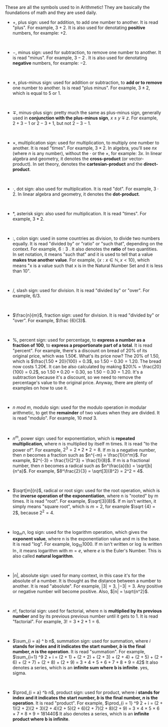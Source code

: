 These are all the symbols used to in Arithmetic!
They are basically the foundations of math and they are used daily.

- $+$, plus sign: used for addition, to add one number to another. It is read "plus". For example, $3+2$. It is also used for denotating **positive** numbers, for example: $+2$.
<br>
  
- $−$, minus sign: used for subtraction, to remove one number to another. It is read "minus". For example, $3−2$ . It is also used for denotating **negative** numbers, for example: $-2$.
<br>

- $\pm$, plus-minus sign: used for addition or subtraction, to **add or to remove** one number to another. Is is read "plus minus". For example, $3 \pm 2$, which is equal to $5$ or $1$.
<br>

- $\mp$, minus-plus sign: pretty much the same as plus-minus sign, generally used in **conjunction with the plus-minus sign**, $x \pm y \mp z$. For example, $2 + 3 - 1$ or $2 - 3 + 1$, but not $2 - 3 - 1$.
<br>
  
- $×$, multiplication sign: used for multiplication, to multiply one number to another. It is read "times". For example, $3×2$. In algebra, you'll see $n x$ (where $n$ is any number), without the $⋅$ or the $×$, for example: $3x$.
  In linear algebra and geometry, it denotes the **cross-product** (or vector-product). In set theory, denotes the **cartesian-product** and the **direct-product**.
<br>
  
- $⋅$, dot sign: also used for multiplication. It is read "dot". For example, $3⋅2$. In linear algebra and geometry, it denotes the **dot-product**.
<br>

- $*$, asterisk sign: also used for multiplication. It is read "times". For example, $3 * 2$.
<br>

- $:$, colon sign: used in some countries as division, to divide two numbers equally. It is read "divided by" or "ratio" or "such that", depending on the context. For example, $6:3$ . It also denotes the **ratio** of two quantities.
  In set notation, it means "such that" and it is used to tell that a value **makes true another value**. For example, $\{ x : x \in \mathbb{N}, x < 10\}$, which means "x is a value such that x is in the Natural Number Set and it is less than 10".
<br>

- $/$, slash sign: used for division. It is read "divided by" or "over". For example, $6 / 3$.
<br>

- $\frac{n}{m}$, fraction sign: used for division. It is read "divided by" or "over". For example, $\frac {6}{3}$.
 <br>
 
 - $\%$, percent sign: used for percentage, to **express a number as a fraction of $100$**, to **express a proportionate part of a total**. It is read "percent". For example, there's a discount on bread of $20\%$ of its original price, which was $1.50$€. What's its price now? The $20\%$ of $1.50$, which is $\frac{1.50 * 20}{100} = 0.3$, so $1.50 - 0.30 = 1.20$. The bread now costs $1.20$€. It can be also calculated by making $20\% = \frac{20}{100} = 0.2$, so $1.50 * 0.20 = 0.30$, so $1.50 - 0.30 = 1.20$. It's a subtraction because it's a discount, so we need to remove the percentage's value to the original price. Anyway, there are plenty of examples on how to use it.
 <br>
 
- $n \ mod \ m$, modulo sign: used for the modulo operation in modular arithmetic, to get the **remainder** of two values when they are divided. It is read "modulo". For example, $10 \ mod \ 3$.
<br>

- $n^m$, power sign: used for exponentiation, which is **repeated multiplication**, where n is multiplied by itself m times. It is read "to the power of". For example,  $2^3 = 2 * 2 * 2 = 8$. If  $m$ is a negative number, then $n$ becomes a fraction such as $n^{-m} = \frac{1}{n^m}$. For example, $2^{-3} = \frac{1}{2^3} = \frac{1}{8}$. If m is a fractional number, then $n$ becomes a radical such as $n^\frac{a}{b} = \sqrt[b]{n^a}$. For example, $8^\frac{2}{3} = \sqrt[3]{8^2} = 2^2 = 4$.
<br>

- $\sqrt[m]{n}$, radical or root sign: used for the root operation, which is the **inverse operation of the exponentiation**, where n is "rooted" by m times. It is read "root". For example, $\sqrt[3]{8}$.
  If m isn't written, it simply means "square root", which is $m = 2$, for example $\sqrt {4} = 2$, because $2^2 = 4$.
<br>

- $\log_{m} n$, log sign: used for the logarithm operation, which gives the **exponent value**, where n is the exponentiation value and m is the base. It is read "log". For example, $\log_{10} 1000$. If m isn't written or $\log$ is written $\ln$, it means logarithm with $m = e$, where $e$ is the Euler's Number. This is also called **natural logarithm**.
<br>

- $|n|$, absolute sign: used for many context, in this case it's for the absolute of a number. It is thought as the distance between a number to another. It is read "absolute". For example, $|3| = 3$, $|-3| = 3$. Any positive or negative number will become positive. Also, $|n| = \sqrt{n^2}$.
<br>

- $n!$, factorial sign: used for factorial, where n is **multiplied by its previous number** and by its previous previous number until it gets to 1. It is read "factorial". For example, $3! = 3 * 2 * 1 = 6$.
<br>

- $\sum_{i = a} ^ b  n$, summation sign: used for summation, where $i$ **stands for index and it indicates the start number, $b$ is the final number, $n$ is the operation**. It is read "summation". For example, $\sum_{i=1}  ^9 2 + i = (2 + 1) + (2 + 2) + (2 + 3) + (2 + 4) + (2 + 5) + (2 + 6) + (2 + 7) + (2 + 8) + (2 + 9) = 3 + 4 + 5 + 6 + 7 + 8 + 9 = 42$ It also denotes a series, which is an **infinite sum where b is infinite**.
  yes, sigma.
 <br>

- $\prod_{i = a} ^b n$, product sign: used for product, where $i$ **stands for index and it indicates the start number, $b$ is the final number, $n$ is the operation**. It is read "product". For example, $\prod_{i = 1} ^9 2 + i = (2 + 1)(2 + 2)(2 + 3)(2 + 4)(2 + 5)(2 + 6)(2 + 7)(2 + 8)(2 + 9) = 3 × 4 × 5 × 6 × 7 × 8 × 9 = 181440$
  It also denotes a series, which is an **infinite product where b is infinite**.
